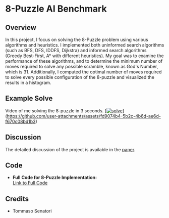 # 8-Puzzle AI Benchmark

## Overview
In this project, I focus on solving the 8-Puzzle problem using various algorithms and heuristics. I implemented both uninformed search algorithms (such as BFS, DFS, IDDFS, Dijkstra) and informed search algorithms (Greedy Best-First, A* with different heuristics). My goal was to examine the performance of these algorithms, and to determine the minimum number of moves required to solve any possible scramble, known as God's Number, which is 31. Additionally, I computed the optimal number of moves required to solve every possible configuration of the 8-puzzle and visualized the results in a histogram.

## Example Solve
Video of me solving the 8-puzzle in 3 seconds.
[[![solve](https://github.com/user-attachments/assets/95d1907b-91b5-4a21-b45d-bd14c8e3da12)](https://github.com/user-attachments/assets/09930217-7ea0-4f2d-9cde-afa7e61c2176)](https://github.com/user-attachments/assets/fd9074b4-5b2c-4b6d-ae6d-f670c08bd1b3)

## Discussion
The detailed discussion of the project is available in the [paper](8-puzzle.pdf).

## Code
- **Full Code for 8-Puzzle Implementation:**  
  [Link to Full Code](8Puzzle_Code.ipynb)

## Credits
- Tommaso Senatori

